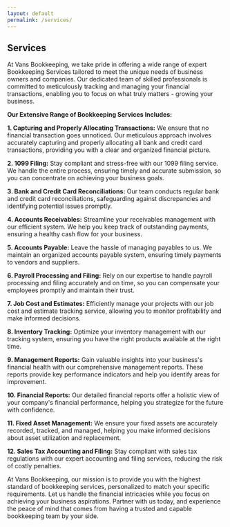 ```yaml
---
layout: default
permalink: /services/
---
```


## Services

<!-- We provide Bookkeeping Services to help business owners and companies to keep track of the transaction. Some of services are:

1. Capturing and properly allocating all bank and credit card trasactions
2. 1099 filing
3. Bank and credit card reconciliations
4. Accounts Receivables
5. Accounts Payable
6. Payroll processing and Filing
7. Job cost and Estimates
8. Inventory tracking
9. Management Reports
10. Financial Reports 
11. Fixed Asset Management
12. Sales tax accounting and filing -->




At Vans Bookkeeping, we take pride in offering a wide range of expert Bookkeeping Services tailored to meet the unique needs of business owners and companies. Our dedicated team of skilled professionals is committed to meticulously tracking and managing your financial transactions, enabling you to focus on what truly matters - growing your business.

**Our Extensive Range of Bookkeeping Services Includes:**

**1. Capturing and Properly Allocating Transactions:**
We ensure that no financial transaction goes unnoticed. Our meticulous approach involves accurately capturing and properly allocating all bank and credit card transactions, providing you with a clear and organized financial picture.

**2. 1099 Filing:**
Stay compliant and stress-free with our 1099 filing service. We handle the entire process, ensuring timely and accurate submission, so you can concentrate on achieving your business goals.

**3. Bank and Credit Card Reconciliations:**
Our team conducts regular bank and credit card reconciliations, safeguarding against discrepancies and identifying potential issues promptly.

**4. Accounts Receivables:**
Streamline your receivables management with our efficient system. We help you keep track of outstanding payments, ensuring a healthy cash flow for your business.

**5. Accounts Payable:**
Leave the hassle of managing payables to us. We maintain an organized accounts payable system, ensuring timely payments to vendors and suppliers.

**6. Payroll Processing and Filing:**
Rely on our expertise to handle payroll processing and filing accurately and on time, so you can compensate your employees promptly and maintain their trust.

**7. Job Cost and Estimates:**
Efficiently manage your projects with our job cost and estimate tracking service, allowing you to monitor profitability and make informed decisions.

**8. Inventory Tracking:**
Optimize your inventory management with our tracking system, ensuring you have the right products available at the right time.

**9. Management Reports:**
Gain valuable insights into your business's financial health with our comprehensive management reports. These reports provide key performance indicators and help you identify areas for improvement.

**10. Financial Reports:**
Our detailed financial reports offer a holistic view of your company's financial performance, helping you strategize for the future with confidence.

**11. Fixed Asset Management:**
We ensure your fixed assets are accurately recorded, tracked, and managed, helping you make informed decisions about asset utilization and replacement.

**12. Sales Tax Accounting and Filing:**
Stay compliant with sales tax regulations with our expert accounting and filing services, reducing the risk of costly penalties.

At Vans Bookkeeping, our mission is to provide you with the highest standard of bookkeeping services, personalized to match your specific requirements. Let us handle the financial intricacies while you focus on achieving your business aspirations. Partner with us today, and experience the peace of mind that comes from having a trusted and capable bookkeeping team by your side.
